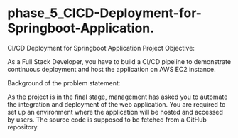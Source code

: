 # phase_5_CICD-Deployment-for-Springboot-Application.
CI/CD Deployment for Springboot Application
Project Objective: 

As a Full Stack Developer, you have to build a CI/CD pipeline to demonstrate continuous deployment and host the application on AWS EC2 instance.

 Background of the problem statement: 

As the project is in the final stage, management has asked you to automate the integration and deployment of the web application. You are required to set up an environment where the application will be hosted and accessed by users. The source code is supposed to be fetched from a GitHub repository.

